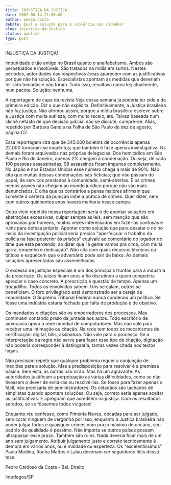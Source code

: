 ```yaml
---
title: INJUSTIÇA DA JUSTIÇA!
date: 2007-08-14 21:00:00
author: pedro.costa
debate: Qual a solução para a violência nas cidades?
slug: injustica-da-justica
status: publish 
type: post
---
```


INJUSTIÇA DA JUSTIÇA!  

Impunidade é tão antigo no Brasil quanto o analfabetismo. Ambos são perpetuados e insolúveis. São tratados na mídia em surtos. Nestes períodos, autoridades das respectivas áreas aparecem com as justificativas por que não há solução. Especialistas apontam as medidas que deveriam ter sido tomadas e não foram. Tudo isso, resultava numa lei; atualmente, num pacote. Solução: nenhuma.  

A reportagem de capa da revista Veja dessa semana já poderia ter sido a da primeira edição. Diz o que não explicita. Definitivamente, a Justiça brasileira não faz justiça. Não afirmou assim, porque a mídia brasileira escreve sobre a Justiça com muita sutileza, com muito receio, até. Talvez baseada num clichê nefasto de que decisão judicial não se discute; cumpre-se. Aliás, repetido por Barbara Gancia na Folha de São Paulo de dez de agosto, página C2.   

Essa reportagem cita que de 345.000 boletins de ocorrência apenas 22.000 tornaram-se inquéritos; que também é fase apenas investigativa. Os demais foram arquivados nas próprias delegacias. Dos homicídios em São Paulo e Rio de Janeiro, apenas 2% chegam à condenação. Ou seja, de cada 100 pessoas assassinadas, 98 assassinos ficam impunes completamente. No Japão e nos Estados Unidos esse número chega a mais de 90%. Não cita que muitas dessas condenações são fictícias; que não passam do papel, de serviços prestados à comunidade, semi-abertas. E os crimes menos graves não chegam ao mundo jurídico porque não são mais denunciados. E olha que os contrários a penas maiores afirmam que somente a certeza da punição inibe a prática de crimes. Quer dizer, nem com outros quinhentos anos haverá melhoria nesse campo.   

Outro vício repetido nessa reportagem seria o de apontar soluções em abstrações excessivas, culpar sempre as leis, sem menção que são aprovadas por homens, muitos vezes interessados em fazê-las confusas e ruins para defesa própria. Apontar como solução que para desatar o nó no início da investigação policial seria preciso "aperfeiçoar o trabalho da polícia na fase posterior às prisões" equivale ao comentário do jogador do time que está perdendo, ao dizer que "a gente vamos pra cima, com muita garra, empenho e dedicação". Não cita com quais recursos técnicos ou táticos e esquecem que o adversário pode sair de baixo. As demais soluções apresentadas são assemelhadas.   

O excesso de justiças especiais é um dos principais trunfos para a indústria da prescrição. Os juízes ficam anos a fio discutindo a quem competiria apreciar o caso concreto. A prescrição é questão de tempo. Apenas um trocadilho. Todos os envolvidos sabem. Uns se calam, outros se beneficiam. O foro privilegiado está demonstrado ser a cereja da impunidade. O Supremo Tribunal Federal nunca condenou um político. Se fosse uma indústria estaria fechada por falta de produção e de objetivo.   

Os mandados e citações são os emperradores dos processos. Mas continuam contando prazo da juntada aos autos. Todo escritório de advocacia opera a rede mundial de computadores. Mas não vale para receber uma intimação ou citação. Na rede tem todos os mecanismos de certificação: digital, bílis, assinatura. Não vale para o processo. Se a interpretação da regra não serve para fazer esse tipo de citação, digitação não poderia corresponder à datilografia, tantas vezes citada nos textos legais.   

Não precisam repetir que qualquer problema requer a conjunção de medidas para a solução. Mas a predisposição para resolver é a premissa básica. Sem esta, as outras não virão. Mas há um agravante. As autoridades justificam a perpetuação às várias dificuldades, como se não tivessem o dever de evitá-las ou resolvê-las. Se fosse para fazer apenas o fácil, não precisaria de administradores. Os cidadãos são tachados de simplistas quando apontam soluções. Ou seja, correto seria apenas aceitar as justificativas. E apregoam que acreditem na justiça. Com os resultados zerados, só se fôssemos todos vulgares!  

Enquanto réu confesso, como Pimenta Neves, décadas para ser julgado, sem corar ninguém de vergonha por isso; enquanto a Justiça brasileira não puder julgar todos e quaisquer crimes num prazo máximo de um ano, seu padrão de qualidade é péssimo. Não importa se outros países possam ultrapassar esse prazo. Também são ruins. Nada deveria ficar mais de um ano sem julgamento. Atribuir julgamento justo e correto tecnicamente à demora em vários anos, ou é maldade ou esperteza. Os "excelentíssimos" Paulo Medina, Rocha Mattos e Lalau deveriam ser seguidores fiéis dessa tese.   

  

Pedro Cardoso da Costa - Bel. Direito  

 Interlagos/SP  

  


